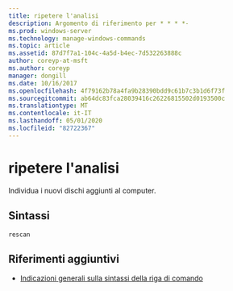 ```yaml
---
title: ripetere l'analisi
description: Argomento di riferimento per * * * *-
ms.prod: windows-server
ms.technology: manage-windows-commands
ms.topic: article
ms.assetid: 87d7f7a1-104c-4a5d-b4ec-7d532263888c
author: coreyp-at-msft
ms.author: coreyp
manager: dongill
ms.date: 10/16/2017
ms.openlocfilehash: 4f79162b78a4fa9b28390bdd9c61b7c3b1d6f73f
ms.sourcegitcommit: ab64dc83fca28039416c26226815502d0193500c
ms.translationtype: MT
ms.contentlocale: it-IT
ms.lasthandoff: 05/01/2020
ms.locfileid: "82722367"
---
```

# <a name="rescan"></a>ripetere l'analisi



Individua i nuovi dischi aggiunti al computer.

## <a name="syntax"></a>Sintassi

```
rescan
```

## <a name="additional-references"></a>Riferimenti aggiuntivi

- [Indicazioni generali sulla sintassi della riga di comando](command-line-syntax-key.md)

